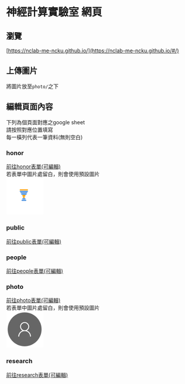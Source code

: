 # 神經計算實驗室 網頁

## 瀏覽
[https://nclab-me-ncku.github.io/](https://nclab-me-ncku.github.io/#/)

## 上傳圖片
將圖片放至`photo/`之下

## 編輯頁面內容
下列為個頁面對應之google sheet\
請按照對應位置填寫\
每一橫列代表一筆資料(無則空白)

### honor
[前往honor表單(可編輯)](https://docs.google.com/spreadsheets/d/16UVWUseIFRuHtB96jT_swH2ijgBMZtqkoyTWJGZp0dE/edit?usp=sharing)\
若表單中圖片處留白，則會使用預設圖片\
<img src="/photo/honor.png" width="100">

### public
[前往public表單(可編輯)](https://docs.google.com/spreadsheets/d/161k7txE3GuGziMCmBT3igM6CUd-dLPIRfYGaAkhrui8/edit?usp=sharing)

### people
[前往people表單(可編輯)](https://docs.google.com/spreadsheets/d/1tEehg-Qw0QY0XF_mWnikM27aE_rkSQeJvb9MJPoa6wc/edit?usp=sharing)

### photo
[前往photo表單(可編輯)](https://docs.google.com/spreadsheets/d/1I6OHfvUz1gCIwpMtsyb6Jk-6iACsYXh8SgbRrihYEhI/edit?usp=sharing)\
若表單中圖片處留白，則會使用預設圖片\
<img src="/photo/nophoto.webp" width="100">

### research
[前往research表單(可編輯)](https://docs.google.com/spreadsheets/d/1RrpmLdsHlSe7j1OsLUi0k_o8pPeiwZJmdw6ExLYPmzs/edit?usp=sharing)
